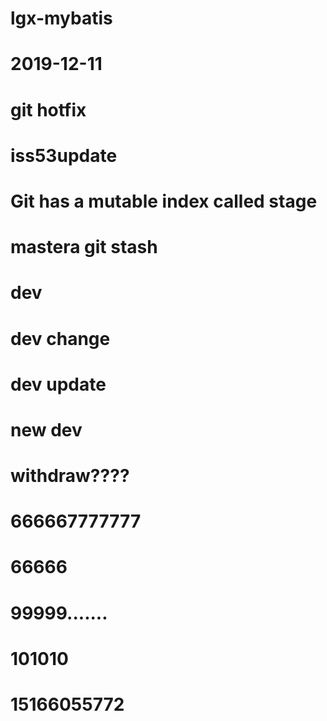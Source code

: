 # lgx-mybatis
# 2019-12-11
# git hotfix
# iss53update
# Git has a mutable index called stage
# mastera git stash
# dev
# dev change
# dev update
# new dev
# withdraw????
# 666667777777
# 66666
# 99999.......
# 101010
# 15166055772